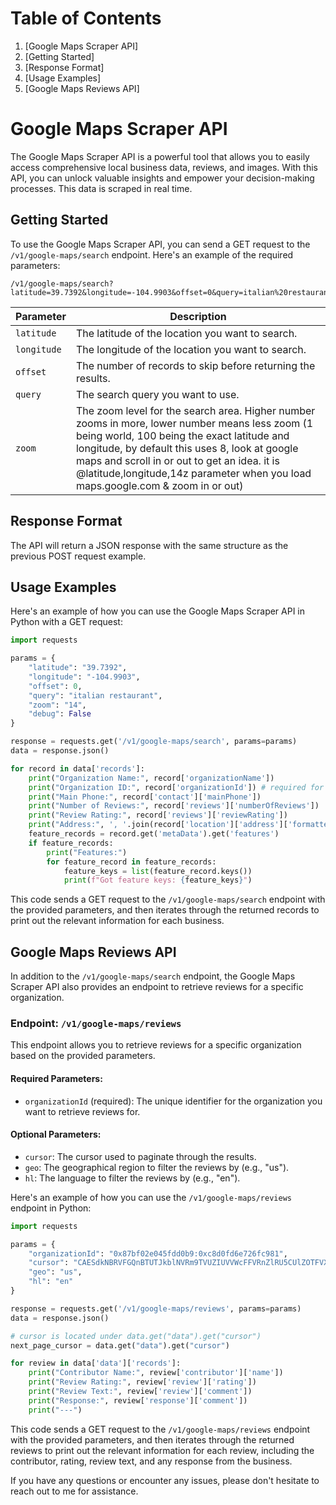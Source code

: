 # Table of Contents

1. [Google Maps Scraper API]
2. [Getting Started]
3. [Response Format]
4. [Usage Examples]
5. [Google Maps Reviews API]

# Google Maps Scraper API

The Google Maps Scraper API is a powerful tool that allows you to easily access comprehensive local business data, reviews, and images. With this API, you can unlock valuable insights and empower your decision-making processes.
This data is scraped in real time.

## Getting Started

To use the Google Maps Scraper API, you can send a GET request to the `/v1/google-maps/search` endpoint. Here's an example of the required parameters:

```
/v1/google-maps/search?latitude=39.7392&longitude=-104.9903&offset=0&query=italian%20restaurant&zoom=14
```

| Parameter | Description |
| --- | --- |
| `latitude` | The latitude of the location you want to search. |
| `longitude` | The longitude of the location you want to search. |
| `offset` | The number of records to skip before returning the results. |
| `query` | The search query you want to use. |
| `zoom` | The zoom level for the search area. Higher number zooms in more, lower number means less zoom (1 being world, 100 being the exact latitude and longitude, by default this uses 8, look at google maps and scroll in or out to get an idea. it is @latitude,longitude,14z parameter when you load maps.google.com & zoom in or out) |

## Response Format

The API will return a JSON response with the same structure as the previous POST request example.

## Usage Examples

Here's an example of how you can use the Google Maps Scraper API in Python with a GET request:

```python
import requests

params = {
    "latitude": "39.7392",
    "longitude": "-104.9903",
    "offset": 0,
    "query": "italian restaurant",
    "zoom": "14",
    "debug": False
}

response = requests.get('/v1/google-maps/search', params=params)
data = response.json()

for record in data['records']:
    print("Organization Name:", record['organizationName'])
    print("Organization ID:", record['organizationId']) # required for /v1/google-maps/reviews
    print("Main Phone:", record['contact']['mainPhone'])
    print("Number of Reviews:", record['reviews']['numberOfReviews'])
    print("Review Rating:", record['reviews']['reviewRating'])
    print("Address:", ', '.join(record['location']['address']['formatted']))
    feature_records = record.get('metaData').get('features')
    if feature_records:
        print("Features:")
        for feature_record in feature_records:
            feature_keys = list(feature_record.keys())
            print(f"Got feature keys: {feature_keys}")
```

This code sends a GET request to the `/v1/google-maps/search` endpoint with the provided parameters, and then iterates through the returned records to print out the relevant information for each business.

## Google Maps Reviews API

In addition to the `/v1/google-maps/search` endpoint, the Google Maps Scraper API also provides an endpoint to retrieve reviews for a specific organization.

### Endpoint: `/v1/google-maps/reviews`

This endpoint allows you to retrieve reviews for a specific organization based on the provided parameters.

#### Required Parameters:
- `organizationId` (required): The unique identifier for the organization you want to retrieve reviews for.

#### Optional Parameters:
- `cursor`: The cursor used to paginate through the results.
- `geo`: The geographical region to filter the reviews by (e.g., "us").
- `hl`: The language to filter the reviews by (e.g., "en").

Here's an example of how you can use the `/v1/google-maps/reviews` endpoint in Python:

```python
import requests

params = {
    "organizationId": "0x87bf02e045fdd0b9:0xc8d0fd6e726fc981",
    "cursor": "CAESdkNBRVFGQnBTUTJkblNVRm9TVUZIUVVWcFFVRnZlRU5CUlZOTFVXOUxRVVF0WDNsM1puZDBabDlmWDNoSlVXcGthV1V5VmpKNVdrOHdRa2RwY1RsQlFVRkJRVUp2U2w5a2IyeEJibWhzT0Vobk5rZEJRV2xCUVE=",
    "geo": "us",
    "hl": "en"
}

response = requests.get('/v1/google-maps/reviews', params=params)
data = response.json()

# cursor is located under data.get("data").get("cursor")
next_page_cursor = data.get("data").get("cursor")

for review in data['data']['records']:
    print("Contributor Name:", review['contributor']['name'])
    print("Review Rating:", review['review']['rating'])
    print("Review Text:", review['review']['comment'])
    print("Response:", review['response']['comment'])
    print("---")
```

This code sends a GET request to the `/v1/google-maps/reviews` endpoint with the provided parameters, and then iterates through the returned reviews to print out the relevant information for each review, including the contributor, rating, review text, and any response from the business.
 
If you have any questions or encounter any issues, please don't hesitate to reach out to me for assistance.
